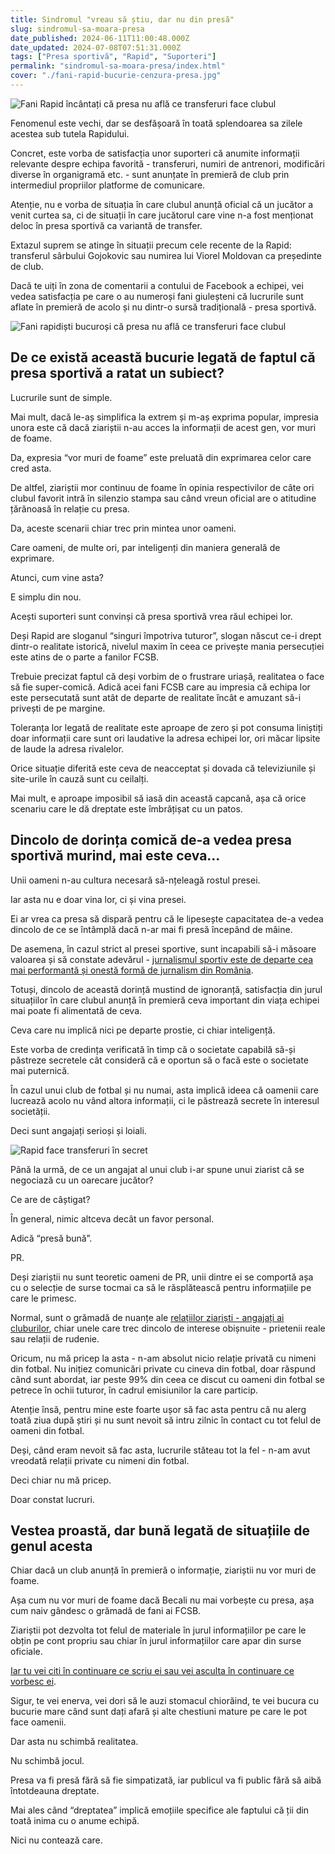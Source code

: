 ```yaml
---
title: Sindromul "vreau să știu, dar nu din presă"
slug: sindromul-sa-moara-presa
date_published: 2024-06-11T11:00:48.000Z
date_updated: 2024-07-08T07:51:31.000Z
tags: ["Presa sportivă", "Rapid", "Suporteri"]
permalink: "sindromul-sa-moara-presa/index.html"
cover: "./fani-rapid-bucurie-cenzura-presa.jpg"
---
```


![Fani Rapid încântați că presa nu află ce transferuri face clubul](./fani-rapid-bucurie-cenzura-presa.jpg)

Fenomenul este vechi, dar se desfășoară în toată splendoarea sa zilele acestea sub tutela Rapidului.

Concret, este vorba de satisfacția unor suporteri că anumite informații relevante despre echipa favorită - transferuri, numiri de antrenori, modificări diverse în organigramă etc. - sunt anunțate în premieră de club prin intermediul propriilor platforme de comunicare.

Atenție, nu e vorba de situația în care clubul anunță oficial că un jucător a venit curtea sa, ci de situații în care jucătorul care vine n-a fost menționat deloc în presa sportivă ca variantă de transfer.

Extazul suprem se atinge în situații precum cele recente de la Rapid: transferul sârbului Gojokovic sau numirea lui Viorel Moldovan ca președinte de club.

Dacă te uiți în zona de comentarii a contului de Facebook a echipei, vei vedea satisfacția pe care o au numeroși fani giuleșteni că lucrurile sunt aflate în premieră de acolo și nu dintr-o sursă tradițională - presa sportivă.

![Fani rapidiști bucuroși că presa nu află ce transferuri face clubul](./fani-rapid-bucurie-transferuri-fara-presa.jpg)

## De ce există această bucurie legată de faptul că presa sportivă a ratat un subiect?

Lucrurile sunt de simple.

Mai mult, dacă le-aș simplifica la extrem și m-aș exprima popular, impresia unora este că dacă ziariștii n-au acces la informații de acest gen, vor muri de foame.

Da, expresia “vor muri de foame” este preluată din exprimarea celor care cred asta.

De altfel, ziariștii mor continuu de foame în opinia respectivilor de câte ori clubul favorit intră în silenzio stampa sau când vreun oficial are o atitudine țărănoasă în relație cu presa.

Da, aceste scenarii chiar trec prin mintea unor oameni.

Care oameni, de multe ori, par inteligenți din maniera generală de exprimare.

Atunci, cum vine asta?

E simplu din nou.

Acești suporteri sunt convinși că presa sportivă vrea răul echipei lor.

Deși Rapid are sloganul “singuri împotriva tuturor”, slogan născut ce-i drept dintr-o realitate istorică, nivelul maxim în ceea ce privește mania persecuției este atins de o parte a fanilor FCSB.

Trebuie precizat faptul că deși vorbim de o frustrare uriașă, realitatea o face să fie super-comică. Adică acei fani FCSB care au impresia că echipa lor este persecutată sunt atât de departe de realitate încât e amuzant să-i privești de pe margine.

Toleranța lor legată de realitate este aproape de zero și pot consuma liniștiți doar informații care sunt ori laudative la adresa echipei lor, ori măcar lipsite de laude la adresa rivalelor.

Orice situație diferită este ceva de neacceptat și dovada că televiziunile și site-urile în cauză sunt cu ceilalți.

Mai mult, e aproape imposibil să iasă din această capcană, așa că orice scenariu care le dă dreptate este îmbrățișat cu un patos.

## Dincolo de dorința comică de-a vedea presa sportivă murind, mai este ceva...

Unii oameni n-au cultura necesară să-nțeleagă rostul presei.

Iar asta nu e doar vina lor, ci și vina presei.

Ei ar vrea ca presa să dispară pentru că le lipesește capacitatea de-a vedea dincolo de ce se întâmplă dacă n-ar mai fi presă începând de mâine.

De asemena, în cazul strict al presei sportive, sunt incapabili să-i măsoare valoarea și să constate adevărul - [jurnalismul sportiv este de departe cea mai performantă și onestă formă de jurnalism din România](https://www.cameravar.ro/suprematia-presei-sportive/).

Totuși, dincolo de această dorință mustind de ignoranță, satisfacția din jurul situațiilor în care clubul anunță în premieră ceva important din viața echipei mai poate fi alimentată de ceva.

Ceva care nu implică nici pe departe prostie, ci chiar inteligență.

Este vorba de credința verificată în timp că o societate capabilă să-și păstreze secretele cât consideră că e oportun să o facă este o societate mai puternică.

În cazul unui club de fotbal și nu numai, asta implică ideea că oamenii care lucrează acolo nu vând altora informații, ci le păstrează secrete în interesul societății.

Deci sunt angajați serioși și loiali.

![Rapid face transferuri în secret](./rapid-secret-transferuri.jpg)

Până la urmă, de ce un angajat al unui club i-ar spune unui ziarist că se negociază cu un oarecare jucător?

Ce are de câștigat?

În general, nimic altceva decât un favor personal.

Adică “presă bună”.

PR.

Deși ziariștii nu sunt teoretic oameni de PR, unii dintre ei se comportă așa cu o selecție de surse tocmai ca să le răsplătească pentru informațiile pe care le primesc.

Normal, sunt o grămadă de nuanțe ale [relațiilor ziariști - angajați ai cluburilor](https://www.cameravar.ro/relatii-ziaristi-oameni-din-fotbal/), chiar unele care trec dincolo de interese obișnuite - prietenii reale sau relații de rudenie.

Oricum, nu mă pricep la asta - n-am absolut nicio relație privată cu nimeni din fotbal. Nu inițiez comunicări private cu cineva din fotbal, doar răspund când sunt abordat, iar peste 99% din ceea ce discut cu oameni din fotbal se petrece în ochii tuturor, în cadrul emisiunilor la care particip.

Atenție însă, pentru mine este foarte ușor să fac asta pentru că nu alerg toată ziua după știri și nu sunt nevoit să intru zilnic în contact cu tot felul de oameni din fotbal.

Deși, când eram nevoit să fac asta, lucrurile stăteau tot la fel - n-am avut vreodată relații private cu nimeni din fotbal.

Deci chiar nu mă pricep.

Doar constat lucruri.

## Vestea proastă, dar bună legată de situațiile de genul acesta

Chiar dacă un club anunță în premieră o informație, ziariștii nu vor muri de foame.

Așa cum nu vor muri de foame dacă Becali nu mai vorbește cu presa, așa cum naiv gândesc o grămadă de fani ai FCSB.

Ziariștii pot dezvolta tot felul de materiale în jurul informațiilor pe care le obțin pe cont propriu sau chiar în jurul informațiilor care apar din surse oficiale.

[Iar tu vei citi în continuare ce scriu ei sau vei asculta în continuare ce vorbesc ei](https://www.cameravar.ro/fani-fcsb-boicot-vali-moraru-digi-sport/).

Sigur, te vei enerva, vei dori să le auzi stomacul chiorăind, te vei bucura cu bucurie mare când sunt dați afară și alte chestiuni mature pe care le pot face oamenii.

Dar asta nu schimbă realitatea.

Nu schimbă jocul.

Presa va fi presă fără să fie simpatizată, iar publicul va fi public fără să aibă întotdeauna dreptate.

Mai ales când “dreptatea” implică emoțiile specifice ale faptului că ții din toată inima cu o anume echipă.

Nici nu contează care.
